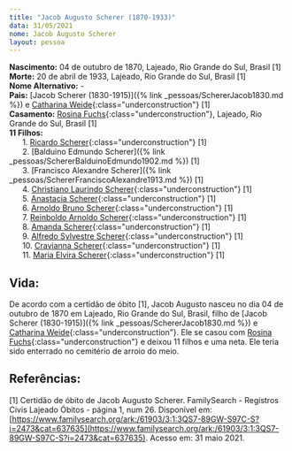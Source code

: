 ```yaml
---
title: "Jacob Augusto Scherer (1870-1933)"
data: 31/05/2021
nome: Jacob Augusto Scherer
layout: pessoa
---
```


**Nascimento:** 04 de outubro de 1870, Lajeado, Rio Grande do Sul, Brasil [1]<br/>
**Morte:** 20 de abril de 1933, Lajeado, Rio Grande do Sul, Brasil [1]<br/>
**Nome Alternativo:** - <br/>
**Pais:** [Jacob Scherer (1830-1915)]({% link _pessoas/SchererJacob1830.md %}) e [Catharina Weide](){:class="underconstruction"} [1]<br/>
**Casamento:** [Rosina Fuchs](){:class="underconstruction"}, Lajeado, Rio Grande do Sul, Brasil [1]<br/>
**11 Filhos:**<br/>
&nbsp;&nbsp;&nbsp;&nbsp;&nbsp;&nbsp;1. [Ricardo Scherer](){:class="underconstruction"} [1]<br/>
&nbsp;&nbsp;&nbsp;&nbsp;&nbsp;&nbsp;2. [Balduino Edmundo Scherer]({% link _pessoas/SchererBalduinoEdmundo1902.md %}) [1]<br/>
&nbsp;&nbsp;&nbsp;&nbsp;&nbsp;&nbsp;3. [Francisco Alexandre Scherer]({% link _pessoas/SchererFranciscoAlexandre1913.md %}) [1]<br/>
&nbsp;&nbsp;&nbsp;&nbsp;&nbsp;&nbsp;4. [Christiano Laurindo Scherer](){:class="underconstruction"} [1]<br/>
&nbsp;&nbsp;&nbsp;&nbsp;&nbsp;&nbsp;5. [Anastacia Scherer](){:class="underconstruction"} [1]<br/>
&nbsp;&nbsp;&nbsp;&nbsp;&nbsp;&nbsp;6. [Arnoldo Bruno Scherer](){:class="underconstruction"} [1]<br/>
&nbsp;&nbsp;&nbsp;&nbsp;&nbsp;&nbsp;7. [Reinboldo Arnoldo Scherer](){:class="underconstruction"} [1]<br/>
&nbsp;&nbsp;&nbsp;&nbsp;&nbsp;&nbsp;8. [Amanda Scherer](){:class="underconstruction"} [1]<br/>
&nbsp;&nbsp;&nbsp;&nbsp;&nbsp;&nbsp;9. [Alfredo Sylvestre Scherer](){:class="underconstruction"} [1]<br/>
&nbsp;&nbsp;&nbsp;&nbsp;&nbsp;&nbsp;10. [Cravianna Scherer](){:class="underconstruction"} [1]<br/>
&nbsp;&nbsp;&nbsp;&nbsp;&nbsp;&nbsp;11. [Maria Elvira Scherer](){:class="underconstruction"} [1]<br/>


## Vida:

De acordo com a certidão de óbito [1], Jacob Augusto nasceu no dia 04 de outubro de 1870 em Lajeado, Rio Grande do Sul, Brasil, filho de [Jacob Scherer (1830-1915)]({% link _pessoas/SchererJacob1830.md %}) e [Catharina Weide](){:class="underconstruction"}. Ele se casou com [Rosina Fuchs](){:class="underconstruction"} e deixou 11 filhos e uma neta. Ele teria sido enterrado no cemitério de arroio do meio.


## Referências:

[1] Certidão de óbito de Jacob Augusto Scherer. FamilySearch - Registros Civis Lajeado Óbitos - página 1, num 26. Disponível em: [https://www.familysearch.org/ark:/61903/3:1:3QS7-89GW-S97C-S?i=2473&cat=637635](https://www.familysearch.org/ark:/61903/3:1:3QS7-89GW-S97C-S?i=2473&cat=637635). Acesso em: 31 maio 2021.